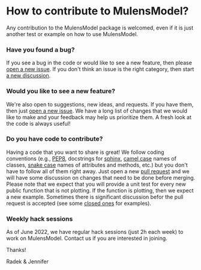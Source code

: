 # How to contribute to MulensModel?

Any contribution to the MulensModel package is welcomed, even if it is just another test or example on how to use MulensModel.

### Have you found a bug?

If you see a bug in the code or would like to see a new feature, then please [open a new issue](https://github.com/rpoleski/MulensModel/issues/new). If you don't think an issue is the right category, then start [a new discussion](https://github.com/rpoleski/MulensModel/discussions/new).

### Would you like to see a new feature?

We're also open to suggestions, new ideas, and requests. If you have them, then just [open a new issue](https://github.com/rpoleski/MulensModel/issues/new). We have a long list of changes that we would like to make and your feedback may help us prioritize them. A fresh look at the code is always useful!

### Do you have code to contribute?

Having a code that you want to share is great! We follow coding conventions (e.g., [PEP8](https://github.com/rpoleski/MulensModel/issues/new), docstrings for [sphinx](https://www.sphinx-doc.org/en/master/), [camel case](https://en.wikipedia.org/wiki/Snake_case) names of classes, [snake case](https://en.wikipedia.org/wiki/Snake_case) names of attributes and methods, etc.) but you don't have to follow all of them right away. Just open a new [pull request](https://docs.github.com/en/pull-requests/collaborating-with-pull-requests/proposing-changes-to-your-work-with-pull-requests/about-pull-requests) and we will have some discussion on changes that need to be done before merging. Please note that we expect that you will provide a unit test for every new public function that is not plotting. If the function is plotting, then we expect a new example. Sometimes there is significant discussion befor the pull request is accepted (see some [closed ones](https://github.com/rpoleski/MulensModel/pulls?q=is%3Apr+is%3Aclosed) for examples).

### Weekly hack sessions

As of June 2022, we have regular hack sessions (just 2h each week) to work on MulensModel. Contact us if you are interested in joining.


Thanks!

Radek & Jennifer

